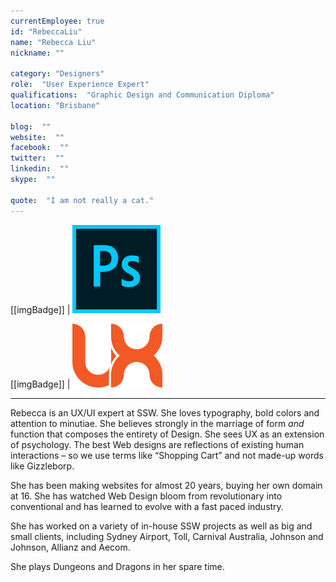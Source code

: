 ```yaml
---
currentEmployee: true
id: "RebeccaLiu"
name: "Rebecca Liu"
nickname: ""

category: "Designers"
role:  "User Experience Expert"
qualifications:  "Graphic Design and Communication Diploma"
location: "Brisbane"

blog:  ""
website:  ""
facebook:  ""
twitter:  ""
linkedin:  ""
skype:  ""

quote:  "I am not really a cat."
---
```

  

[[imgBadge]]
| ![Photoshop](../badges/photoshop-logo.png)

[[imgBadge]]
| ![UX/UI](../badges/ux-logo.png)

---
Rebecca is an UX/UI expert at SSW. She loves typography, bold colors and attention to minutiae. She believes strongly in the marriage of form *and* function that composes the entirety of Design. She sees UX as an extension of psychology. The best Web designs are reflections of existing human interactions – so we use terms like “Shopping Cart” and not made-up words like Gizzleborp.

She has been making websites for almost 20 years, buying her own domain at 16. She has watched Web Design bloom from revolutionary into conventional and has learned to evolve with a fast paced industry.

She has worked on a variety of in-house SSW projects as well as big and small clients, including Sydney Airport, Toll, Carnival Australia, Johnson and Johnson, Allianz and Aecom.

She plays Dungeons and Dragons in her spare time.
